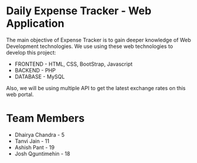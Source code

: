 # Daily Expense Tracker - Web Application

The main objective of Expense Tracker is to gain deeper knowledge of Web Development technologies.
We use using these web technologies to develop this project:

* FRONTEND - HTML, CSS, BootStrap, Javascript
* BACKEND - PHP
* DATABASE - MySQL

Also, we will be using multiple API to get the latest exchange rates on this web portal.

# Team Members

* Dhairya Chandra - 5
* Tanvi Jain - 11
* Ashish Pant - 19
* Josh Qguntimehin - 18 
